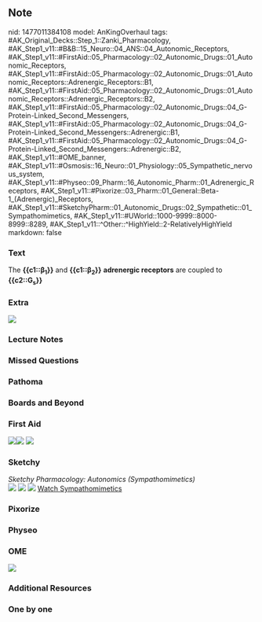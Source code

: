## Note
nid: 1477011384108
model: AnKingOverhaul
tags: #AK_Original_Decks::Step_1::Zanki_Pharmacology, #AK_Step1_v11::#B&B::15_Neuro::04_ANS::04_Autonomic_Receptors, #AK_Step1_v11::#FirstAid::05_Pharmacology::02_Autonomic_Drugs::01_Autonomic_Receptors, #AK_Step1_v11::#FirstAid::05_Pharmacology::02_Autonomic_Drugs::01_Autonomic_Receptors::Adrenergic_Receptors::B1, #AK_Step1_v11::#FirstAid::05_Pharmacology::02_Autonomic_Drugs::01_Autonomic_Receptors::Adrenergic_Receptors::B2, #AK_Step1_v11::#FirstAid::05_Pharmacology::02_Autonomic_Drugs::04_G-Protein-Linked_Second_Messengers, #AK_Step1_v11::#FirstAid::05_Pharmacology::02_Autonomic_Drugs::04_G-Protein-Linked_Second_Messengers::Adrenergic::B1, #AK_Step1_v11::#FirstAid::05_Pharmacology::02_Autonomic_Drugs::04_G-Protein-Linked_Second_Messengers::Adrenergic::B2, #AK_Step1_v11::#OME_banner, #AK_Step1_v11::#Osmosis::16_Neuro::01_Physiology::05_Sympathetic_nervous_system, #AK_Step1_v11::#Physeo::09_Pharm::16_Autonomic_Pharm::01_Adrenergic_Receptors, #AK_Step1_v11::#Pixorize::03_Pharm::01_General::Beta-1_(Adrenergic)_Receptors, #AK_Step1_v11::#SketchyPharm::01_Autonomic_Drugs::02_Sympathetic::01_Sympathomimetics, #AK_Step1_v11::#UWorld::1000-9999::8000-8999::8289, #AK_Step1_v11::^Other::^HighYield::2-RelativelyHighYield
markdown: false

### Text
<div>
  The <b>{{c1::β<sub>1</sub>}}</b> and <b>{{c1::β<sub>2</sub>}}</b>
  <b>adrenergic receptors</b> are coupled to
  <b>{{c2::G<sub>s</sub>}}</b>
</div>

### Extra
<img src="paste-102795747262954.jpg">

### Lecture Notes


### Missed Questions


### Pathoma


### Boards and Beyond


### First Aid
<img src="paste-602566731759619.jpg"><img src=
"paste-614798798618627.jpg"> <img src=
"paste-f8927e53577fb32aff5a71527af64646519ec7a2.jpg">

### Sketchy
<div>
  <i>Sketchy Pharmacology: Autonomics (Sympathomimetics)</i>
</div><img src=
"Screen%20Shot%202019-09-05%20at%205.25.32%20PM.png"> <img src=
"Screen%20Shot%202019-09-23%20at%209.11.50%20AM.png"> <img src=
"Screen%20Shot%202019-09-23%20at%209.11.59%20AM.png"> <a href=
"https://dashboard.sketchy.com/study/medical/courses/medical-pharmacology/units/medical-pharmacology-autonomic-drugs/videos/medical-pharmacology-autonomic-drugs-sympathetic-sympathomimetics?utm_source=anki&utm_medium=partnership&utm_campaign=february_update&utm_content=medical">
Watch Sympathomimetics</a>

### Pixorize


### Physeo


### OME
<div class="ome-widget">
  <a href="https://onlinemeded.org?ref=anki"><img src=
  "_OME_AnkiFlashcards_General_3.png"></a>
</div>

### Additional Resources


### One by one

